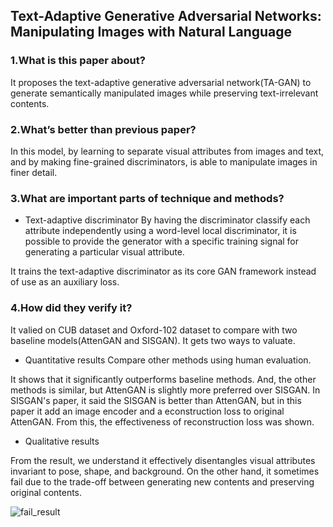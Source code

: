 ## Text-Adaptive Generative Adversarial Networks: Manipulating Images with Natural Language

### 1.What is this paper about?

It proposes the text-adaptive generative adversarial network(TA-GAN) to generate semantically manipulated images while preserving text-irrelevant contents.

### 2.What’s better than previous paper?

In this model, by learning to separate visual attributes from images and text, and by making fine-grained discriminators, is able to manipulate images in finer detail.

### 3.What are important parts of technique and methods?

- Text-adaptive discriminator
By having the discriminator classify each attribute independently using a word-level local discriminator, it is possible to provide the generator with a specific training signal for generating a particular visual attribute.

It trains the text-adaptive discriminator as its core GAN framework instead of use as an auxiliary loss.


### 4.How did they verify it?

It valied on CUB dataset and Oxford-102 dataset to compare with two baseline models(AttenGAN and SISGAN).
It gets two ways to valuate.

- Quantitative results
Compare other methods using human evaluation.

It shows that it significantly outperforms baseline methods.
And, the other methods is similar, but AttenGAN is slightly more preferred over SISGAN.
In SISGAN's paper, it said the SISGAN is better than AttenGAN, but in this paper it add an image encoder and a econstruction loss to original AttenGAN.
From this, the effectiveness of reconstruction loss was shown.

- Qualitative results

From the result, we understand it effectively disentangles visual attributes invariant to pose, shape, and background.
On the other hand, it sometimes fail due to the trade-off between generating new contents and preserving original contents.

![fail_result](../../../../img/TA-GAN_fail_result.png) 


